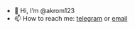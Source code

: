 - 👋 Hi, I’m @akrom123
- 📫 How to reach me: [telegram](https://t.me/akirom123) or [email](mailto:akirom123@ya.ru)

<!---
akrom123/akrom123 is a ✨ special ✨ repository because its `README.md` (this file) appears on your GitHub profile.
You can click the Preview link to take a look at your changes.
--->
